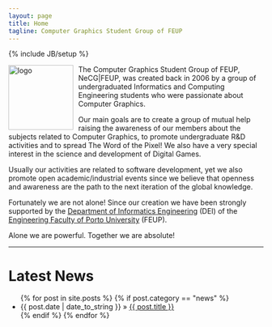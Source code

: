 ```yaml
---
layout: page
title: Home
tagline: Computer Graphics Student Group of FEUP
---
```

{% include JB/setup %}

<img alt="logo" src="{{ site.assets }}\necg-logo-2011-white-resampled.png" style="width: 128px; height: 128px; float: left; margin-right: 10px" />
The Computer Graphics Student Group of FEUP, NeCG|FEUP, was created back in 2006 by a group of undergraduated Informatics and Computing Engineering students who were passionate about Computer Graphics.

Our main goals are to create a group of mutual help raising the awareness of our members about the subjects related to Computer Graphics, to promote undergraduate R&D activities and to spread The Word of the Pixel! We also have a very special interest in the science and development of Digital Games.

Usually our activities are related to software development, yet we also promote open academic/industrial events since we believe that openness and awareness are the path to the next iteration of the global knowledge.

Fortunately we are not alone! Since our creation we have been strongly supported by the [Department of Informatics Engineering](http://www.fe.up.pt/si_uk/unidades_geral.visualizar?p_unidade=151) (DEI) of the [Engineering Faculty of Porto University](http://www.fe.up.pt/si_uk/web_page.inicial) (FEUP).

Alone we are powerful. Together we are absolute!

---

Latest News
===========

<ul class="posts">
  {% for post in site.posts %}
    {% if post.category == "news" %}
      <li><span>{{ post.date | date_to_string }}</span> &raquo; <a href="{{ BASE_PATH }}{{ post.url }}">{{ post.title }}</a></li>
    {% endif %}
  {% endfor %}
</ul>
